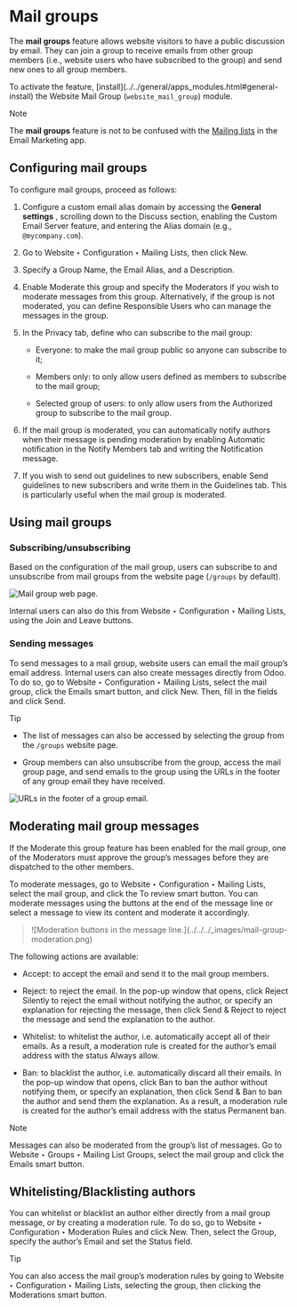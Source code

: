 # Mail groups

The **mail groups** feature allows website visitors to have a public
discussion by email. They can join a group to receive emails from other group
members (i.e., website users who have subscribed to the group) and send new
ones to all group members.

To activate the feature, [install](../../general/apps_modules.html#general-
install) the Website Mail Group (`website_mail_group`) module.

Note

The **mail groups** feature is not to be confused with the [Mailing
lists](../../marketing/email_marketing/mailing_lists.html) in the Email
Marketing app.

## Configuring mail groups

To configure mail groups, proceed as follows:

  1. Configure a custom email alias domain by accessing the **General settings** , scrolling down to the Discuss section, enabling the Custom Email Server feature, and entering the Alias domain (e.g., `@mycompany.com`).

  2. Go to Website ‣ Configuration ‣ Mailing Lists, then click New.

  3. Specify a Group Name, the Email Alias, and a Description.

  4. Enable Moderate this group and specify the Moderators if you wish to moderate messages from this group. Alternatively, if the group is not moderated, you can define Responsible Users who can manage the messages in the group.

  5. In the Privacy tab, define who can subscribe to the mail group:

     * Everyone: to make the mail group public so anyone can subscribe to it;

     * Members only: to only allow users defined as members to subscribe to the mail group;

     * Selected group of users: to only allow users from the Authorized group to subscribe to the mail group.

  6. If the mail group is moderated, you can automatically notify authors when their message is pending moderation by enabling Automatic notification in the Notify Members tab and writing the Notification message.

  7. If you wish to send out guidelines to new subscribers, enable Send guidelines to new subscribers and write them in the Guidelines tab. This is particularly useful when the mail group is moderated.

## Using mail groups

### Subscribing/unsubscribing

Based on the configuration of the mail group, users can subscribe to and
unsubscribe from mail groups from the website page (`/groups` by default).

![Mail group web page.](../../../_images/mail-group-page.png)

Internal users can also do this from Website ‣ Configuration ‣ Mailing Lists,
using the Join and Leave buttons.

### Sending messages

To send messages to a mail group, website users can email the mail group’s
email address. Internal users can also create messages directly from Odoo. To
do so, go to Website ‣ Configuration ‣ Mailing Lists, select the mail group,
click the Emails smart button, and click New. Then, fill in the fields and
click Send.

Tip

  * The list of messages can also be accessed by selecting the group from the `/groups` website page.

  * Group members can also unsubscribe from the group, access the mail group page, and send emails to the group using the URLs in the footer of any group email they have received.

![URLs in the footer of a group email.](../../../_images/mail-group-URLs.png)

## Moderating mail group messages

If the Moderate this group feature has been enabled for the mail group, one of
the Moderators must approve the group’s messages before they are dispatched to
the other members.

To moderate messages, go to Website ‣ Configuration ‣ Mailing Lists, select
the mail group, and click the To review smart button. You can moderate
messages using the buttons at the end of the message line or select a message
to view its content and moderate it accordingly.

> ![Moderation buttons in the message line.](../../../_images/mail-group-
> moderation.png)

The following actions are available:

  * Accept: to accept the email and send it to the mail group members.

  * Reject: to reject the email. In the pop-up window that opens, click Reject Silently to reject the email without notifying the author, or specify an explanation for rejecting the message, then click Send & Reject to reject the message and send the explanation to the author.

  * Whitelist: to whitelist the author, i.e. automatically accept all of their emails. As a result, a moderation rule is created for the author’s email address with the status Always allow.

  * Ban: to blacklist the author, i.e. automatically discard all their emails. In the pop-up window that opens, click Ban to ban the author without notifying them, or specify an explanation, then click Send & Ban to ban the author and send them the explanation. As a result, a moderation rule is created for the author’s email address with the status Permanent ban.

Note

Messages can also be moderated from the group’s list of messages. Go to
Website ‣ Groups ‣ Mailing List Groups, select the mail group and click the
Emails smart button.

## Whitelisting/Blacklisting authors

You can whitelist or blacklist an author either directly from a mail group
message, or by creating a moderation rule. To do so, go to Website ‣
Configuration ‣ Moderation Rules and click New. Then, select the Group,
specify the author’s Email and set the Status field.

Tip

You can also access the mail group’s moderation rules by going to Website ‣
Configuration ‣ Mailing Lists, selecting the group, then clicking the
Moderations smart button.

